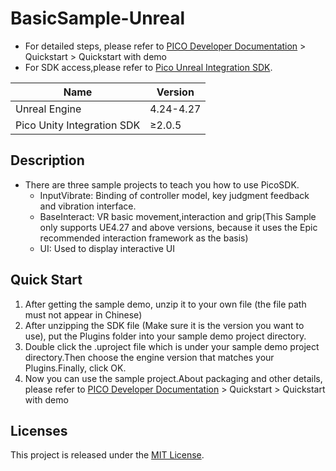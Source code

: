 # BasicSample-Unreal
- For detailed steps, please refer to [PICO Developer Documentation](https://developer-global.pico-interactive.com/document/unreal) > Quickstart > Quickstart with demo 
- For SDK access,please refer to [Pico Unreal Integration SDK](https://developer.pico-interactive.com/).

| Name  | Version    |
| ----  |  ----      |
| Unreal Engine | 4.24-4.27 |
| Pico Unity Integration SDK | ≥2.0.5 |

## Description
- There are three sample projects to teach you how to use PicoSDK.
  - InputVibrate: Binding of controller model, key judgment feedback and vibration interface.
  - BaseInteract: VR basic movement,interaction and grip(This Sample only supports UE4.27 and above versions, because it uses the Epic recommended interaction framework as the basis)
  - UI: Used to display interactive UI

## Quick Start
1. After getting the sample demo, unzip it to your own file (the file path must not appear in Chinese)
2. After unzipping the SDK file (Make sure it is the version you want to use), put the Plugins folder into your sample demo project directory.
3. Double click the .uproject file which is under your sample demo project directory.Then choose the engine version that matches your Plugins.Finally, click OK.
4. Now you can use the sample project.About packaging and other details, please refer to [PICO Developer Documentation](https://developer-global.pico-interactive.com/document/unreal) > Quickstart > Quickstart with demo 


## Licenses
This project is released under the [MIT License](https://github.com/Pico-Developer/Getstarted-Unity/blob/main/License).
